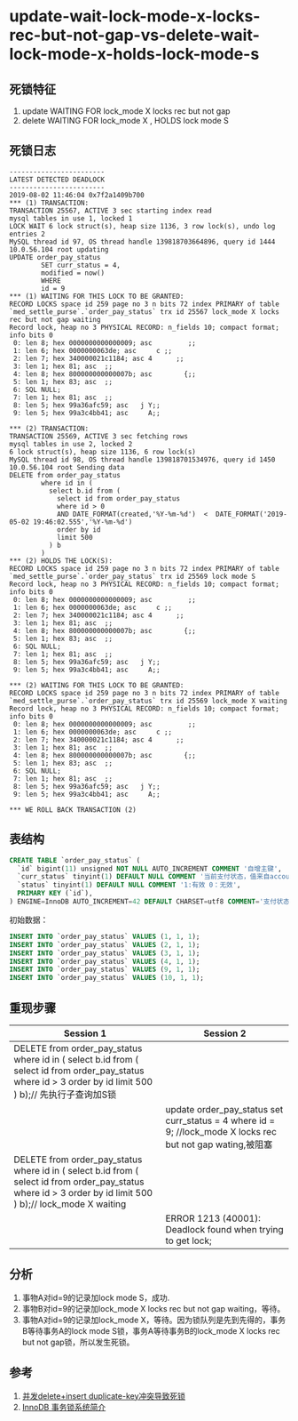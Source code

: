 update-wait-lock-mode-x-locks-rec-but-not-gap-vs-delete-wait-lock-mode-x-holds-lock-mode-s
===

## 死锁特征

1. update WAITING FOR lock_mode X locks rec but not gap
2. delete WAITING FOR lock_mode X , HOLDS lock mode S

## 死锁日志
```
------------------------
LATEST DETECTED DEADLOCK
------------------------
2019-08-02 11:46:04 0x7f2a1409b700
*** (1) TRANSACTION:
TRANSACTION 25567, ACTIVE 3 sec starting index read
mysql tables in use 1, locked 1
LOCK WAIT 6 lock struct(s), heap size 1136, 3 row lock(s), undo log entries 2
MySQL thread id 97, OS thread handle 139818703664896, query id 1444 10.0.56.104 root updating
UPDATE order_pay_status
        SET curr_status = 4,
        modified = now()
        WHERE
        id = 9
*** (1) WAITING FOR THIS LOCK TO BE GRANTED:
RECORD LOCKS space id 259 page no 3 n bits 72 index PRIMARY of table `med_settle_purse`.`order_pay_status` trx id 25567 lock_mode X locks rec but not gap waiting
Record lock, heap no 3 PHYSICAL RECORD: n_fields 10; compact format; info bits 0
 0: len 8; hex 0000000000000009; asc         ;;
 1: len 6; hex 0000000063de; asc     c ;;
 2: len 7; hex 340000021c1184; asc 4      ;;
 3: len 1; hex 81; asc  ;;
 4: len 8; hex 800000000000007b; asc        {;;
 5: len 1; hex 83; asc  ;;
 6: SQL NULL;
 7: len 1; hex 81; asc  ;;
 8: len 5; hex 99a36afc59; asc   j Y;;
 9: len 5; hex 99a3c4bb41; asc     A;;

*** (2) TRANSACTION:
TRANSACTION 25569, ACTIVE 3 sec fetching rows
mysql tables in use 2, locked 2
6 lock struct(s), heap size 1136, 6 row lock(s)
MySQL thread id 98, OS thread handle 139818701534976, query id 1450 10.0.56.104 root Sending data
DELETE from order_pay_status
        where id in (
          select b.id from (
            select id from order_pay_status
            where id > 0
            AND DATE_FORMAT(created,'%Y-%m-%d')  <  DATE_FORMAT('2019-05-02 19:46:02.555','%Y-%m-%d')
            order by id
            limit 500
          ) b
        )
*** (2) HOLDS THE LOCK(S):
RECORD LOCKS space id 259 page no 3 n bits 72 index PRIMARY of table `med_settle_purse`.`order_pay_status` trx id 25569 lock mode S
Record lock, heap no 3 PHYSICAL RECORD: n_fields 10; compact format; info bits 0
 0: len 8; hex 0000000000000009; asc         ;;
 1: len 6; hex 0000000063de; asc     c ;;
 2: len 7; hex 340000021c1184; asc 4      ;;
 3: len 1; hex 81; asc  ;;
 4: len 8; hex 800000000000007b; asc        {;;
 5: len 1; hex 83; asc  ;;
 6: SQL NULL;
 7: len 1; hex 81; asc  ;;
 8: len 5; hex 99a36afc59; asc   j Y;;
 9: len 5; hex 99a3c4bb41; asc     A;;

*** (2) WAITING FOR THIS LOCK TO BE GRANTED:
RECORD LOCKS space id 259 page no 3 n bits 72 index PRIMARY of table `med_settle_purse`.`order_pay_status` trx id 25569 lock_mode X waiting
Record lock, heap no 3 PHYSICAL RECORD: n_fields 10; compact format; info bits 0
 0: len 8; hex 0000000000000009; asc         ;;
 1: len 6; hex 0000000063de; asc     c ;;
 2: len 7; hex 340000021c1184; asc 4      ;;
 3: len 1; hex 81; asc  ;;
 4: len 8; hex 800000000000007b; asc        {;;
 5: len 1; hex 83; asc  ;;
 6: SQL NULL;
 7: len 1; hex 81; asc  ;;
 8: len 5; hex 99a36afc59; asc   j Y;;
 9: len 5; hex 99a3c4bb41; asc     A;;

*** WE ROLL BACK TRANSACTION (2)
```

## 表结构

```sql
CREATE TABLE `order_pay_status` (
  `id` bigint(11) unsigned NOT NULL AUTO_INCREMENT COMMENT '自增主键',
  `curr_status` tinyint(1) DEFAULT NULL COMMENT '当前支付状态，值来自account_statement.pay_status',
  `status` tinyint(1) DEFAULT NULL COMMENT '1:有效 0：无效',
  PRIMARY KEY (`id`),
) ENGINE=InnoDB AUTO_INCREMENT=42 DEFAULT CHARSET=utf8 COMMENT='支付状态表';
```

初始数据：

```sql
INSERT INTO `order_pay_status` VALUES (1, 1, 1);
INSERT INTO `order_pay_status` VALUES (2, 1, 1);
INSERT INTO `order_pay_status` VALUES (3, 1, 1);
INSERT INTO `order_pay_status` VALUES (4, 1, 1);
INSERT INTO `order_pay_status` VALUES (9, 1, 1);
INSERT INTO `order_pay_status` VALUES (10, 1, 1);
```

## 重现步骤

| Session 1 | Session 2 |
| --------- | --------- |
|DELETE from order_pay_status where id in ( select b.id from ( select id from order_pay_status where id > 3 order by id limit 500 ) b);// 先执行子查询加S锁||
||update order_pay_status set curr_status = 4 where id = 9; //lock_mode X locks rec but not gap wating,被阻塞|
|DELETE from order_pay_status where id in ( select b.id from ( select id from order_pay_status where id > 3 order by id limit 500 ) b);// lock_mode X waiting||
| | ERROR 1213 (40001): Deadlock found when trying to get lock;|

## 分析

1. 事物A对id=9的记录加lock mode S，成功.
2. 事物B对id=9的记录加lock_mode X locks rec but not gap waiting，等待。
3. 事物A对id=9的记录加lock_mode X，等待。因为锁队列是先到先得的，事务B等待事务A的lock mode S锁，事务A等待事务B的lock_mode X locks rec but not gap锁，所以发生死锁。


## 参考

1. [并发delete+insert duplicate-key冲突导致死锁](https://my.oschina.net/hebaodan/blog/3033276)
2. [InnoDB 事务锁系统简介](http://mysql.taobao.org/monthly/2016/01/01/)